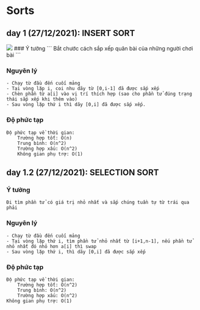 # Sorts

## day 1 (27/12/2021): INSERT SORT
<img src="https://www.doabledanny.com/static/92b034385c440e08bc8551c97df0a2e3/2.gif"/>
### Ý tưởng
```
Bắt chước cách sắp xếp quân bài của những người chơi bài
```

### Nguyên lý
```
- Chạy từ đầu đến cuối mảng
- Tại vòng lặp i, coi nhu dãy từ [0,i-1] đã được sắp xếp
- Chèn phần từ a[i] vào vị trí thích hợp (sao cho phần tử đúng trạng thái sắp xếp khi thêm vào)
- Sau vòng lặp thứ i thì dãy [0,i] đã được sắp xếp.  
```
### Độ phức tạp
```
Độ phức tạp về thời gian:
	Trường hợp tốt: O(n)
	Trung bình: O(n^2)
	Trường hợp xấu: O(n^2)
	Không gian phụ trợ: O(1)
```

## day 1.2 (27/12/2021): SELECTION SORT

### Ý tưởng
```
Đi tìm phần tử có giá trị nhỏ nhất và sắp chúng tuần tự từ trái qua phải
```

### Nguyên lý
```
- Chạy từ đầu đến cuối mảng
- Tại vòng lặp thứ i, tìm phần tử nhỏ nhất từ [i+1,n-1], nếu phần tử nhỏ nhất đó nhỏ hơn a[i] thì swap
- Sau vòng lặp thứ i, thì dãy [0,i] đã được sắp xếp
```
### Độ phức tạp
```
Độ phức tạp về thời gian:
	Trường hợp tốt: O(n^2)
	Trung bình: O(n^2)
	Trường hợp xấu: O(n^2)
Không gian phụ trợ: O(1)
```

